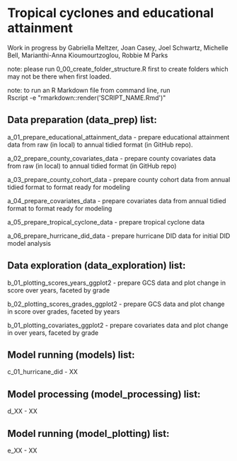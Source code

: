 # Tropical cyclones and educational attainment

Work in progress by Gabriella Meltzer, Joan Casey, Joel Schwartz, Michelle Bell, Marianthi-Anna Kioumourtzoglou, Robbie M Parks

note: please run 0_00_create_folder_structure.R first to create folders which may not be there when first loaded.

note: to run an R Markdown file from command line, run\
Rscript -e "rmarkdown::render('SCRIPT_NAME.Rmd')"

## Data preparation (data_prep) list:

a_01_prepare_educational_attainment_data - prepare educational attainment data from raw (in local) to annual tidied format (in GitHub repo).

a_02_prepare_county_covariates_data - prepare county covariates data from raw (in local) to annual tidied format (in GitHub repo)

a_03_prepare_county_cohort_data - prepare county cohort data from annual tidied format to format ready for modeling

a_04_prepare_covariates_data - prepare covariates data from annual tidied format to format ready for modeling

a_05_prepare_tropical_cyclone_data - prepare tropical cyclone data

a_06_prepare_hurricane_did_data - prepare hurricane DID data for initial DID model analysis

## Data exploration (data_exploration) list:

b_01_plotting_scores_years_ggplot2 - prepare GCS data and plot change in score over years, faceted by grade

b_02_plotting_scores_grades_ggplot2 - prepare GCS data and plot change in score over grades, faceted by years

b_01_plotting_covariates_ggplot2 - prepare covariates data and plot change in over years, faceted by grade

## Model running (models) list:

c_01_hurricane_did - XX

## Model processing (model_processing) list:

d_XX - XX

## Model running (model_plotting) list:

e_XX - XX
